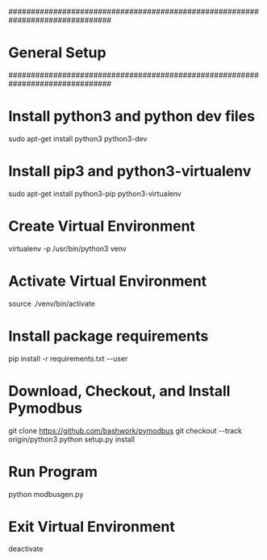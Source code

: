 ###############################################################################
# General Setup
###############################################################################
# Install python3 and python dev files
sudo apt-get install python3 python3-dev

# Install pip3 and python3-virtualenv
sudo apt-get install python3-pip python3-virtualenv

# Create Virtual Environment
virtualenv -p /usr/bin/python3 venv

# Activate Virtual Environment
source ./venv/bin/activate

# Install package requirements
pip install -r requirements.txt --user

# Download, Checkout, and Install Pymodbus
git clone https://github.com/bashwork/pymodbus
git checkout --track origin/python3
python setup.py install

# Run Program
python modbusgen.py

# Exit Virtual Environment
deactivate
